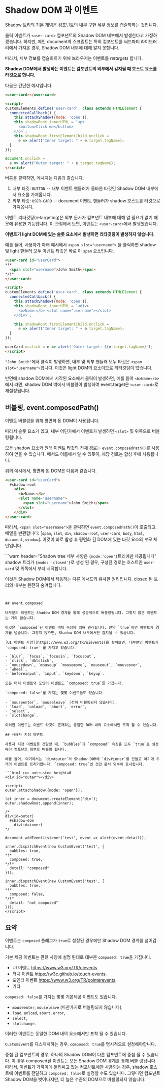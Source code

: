 # Shadow DOM 과 이벤트

Shadow 트리의 기본 개념은 컴포넌트의 내부 구현 세부 정보를 캡슐화하는 것입니다.

클릭 이벤트가 `<user-card>` 컴포넌트의 Shadow DOM 내부에서 발생한다고 가정하겠습니다. 하지만, 메인 document의 스크립트는 특히 컴포넌트를 써드파티 라이브러리에서 가져온 경우, Shadow DOM 내부에 대해 알지 못합니다.

따라서, 세부 정보를 캡슐화하기 위해 브라우저는 이벤트를 _retargets_ 합니다.

**Shadow DOM에서 발생하는 이벤트는 컴포넌트의 외부에서 감지될 때 호스트 요소를 타깃으로 합니다.**

다음은 간단한 예시입니다.

```html run autorun="no-epub" untrusted height=60
<user-card></user-card>

<script>
customElements.define('user-card', class extends HTMLElement {
  connectedCallback() {
    this.attachShadow({mode: 'open'});
    this.shadowRoot.innerHTML = `<p>
      <button>Click me</button>
    </p>`;
    this.shadowRoot.firstElementChild.onclick =
      e => alert("Inner target: " + e.target.tagName);
  }
});

document.onclick =
  e => alert("Outer target: " + e.target.tagName);
</script>
```

버튼을 클릭하면, 메시지는 다음과 같습니다.

1. 내부 타깃: `BUTTON` -- 내부 이벤트 핸들러가 올바른 타깃인 Shadow DOM 내부에서 요소를 가져옵니다.
2. 외부 타깃: `USER-CARD` -- document 이벤트 핸들러가 shadow 호스트를 타깃으로 가져옵니다.

이벤트 리타깃팅(retargeting)은 외부 문서가 컴포넌트 내부에 대해 알 필요가 없기 때문에 유용한 기능입니다. 이 관점에서 보면, 이벤트는 `<user-card>`에서 발생했습니다.

**이벤트가 light DOM에 있는 슬롯 요소에서 발생하면 리타깃팅이 발생하지 않습니다.**

예를 들어, 사용자가 아래 예시에서 `<span slot="username">` 을 클릭하면 shadow 및 light 핸들러 모두 이벤트 타깃은 바로 이 `span` 요소입니다.

```html run autorun="no-epub" untrusted height=60
<user-card id="userCard">
*!*
  <span slot="username">John Smith</span>
*/!*
</user-card>

<script>
customElements.define('user-card', class extends HTMLElement {
  connectedCallback() {
    this.attachShadow({mode: 'open'});
    this.shadowRoot.innerHTML = `<div>
      <b>Name:</b> <slot name="username"></slot>
    </div>`;

    this.shadowRoot.firstElementChild.onclick =
      e => alert("Inner target: " + e.target.tagName);
  }
});

userCard.onclick = e => alert(`Outer target: ${e.target.tagName}`);
</script>
```

`"John Smith"`에서 클릭이 발생하면, 내부 및 외부 핸들러 모두 타깃은 `<span slot="username">`입니다. 이것은 light DOM의 요소이므로 리타깃팅이 없습니다.

반면에 shadow DOM에서 시작된 요소에서 클릭이 발생하면, 예를 들어 `<b>Name</b>`에서 라면, shadow DOM 밖에서 버블링이 발생하여 event.target은 `<user-card>`로 재설정됩니다.

## 버블링, event.composedPath()

이벤트 버블링을 위해 평면화 된 DOM이 사용됩니다.

따라서 슬롯 요소가 있고, 내부 어딘가에서 이벤트가 발생하면 `<slot>` 및 위쪽으로 버블링됩니다.

모든 shadow 요소와 원래 이벤트 타깃의 전체 경로는 `event.composedPath()`를 사용하여 얻을 수 있습니다. 메서드 이름에서 알 수 있듯이, 해당 경로는 합성 후에 사용됩니다.

위의 예시에서, 평면화 된 DOM은 다음과 같습니다.

```html
<user-card id="userCard">
  #shadow-root
    <div>
      <b>Name:</b>
      <slot name="username">
        <span slot="username">John Smith</span>
      </slot>
    </div>
</user-card>
```


따라서, `<span slot="username">`을 클릭하면 `event.composedPath()`이 호출되고, 배열을 반환합니다: [`span`, `slot`, `div`, `shadow-root`, `user-card`, `body`, `html`, `document`, `window`]. 이것이 바로 합성 후 평면화 된 DOM에 있는 타깃 요소의 부모 체인입니다.

```warn header="Shadow tree 세부 사항은 `{mode:'open'}`트리에만 제공됩니다" 
shadow 트리가 `{mode: 'closed'}`로 생성 된 경우, 구성된 경로는 호스트인 `user-card` 및 위쪽에서 부터 시작합니다.

이것은 Shadow DOM에서 작동하는 다른 메서드와 유사한 원리입니다. closed 된 트리의 내부는 완전히 숨겨집니다.
```


## event.composed

대부분의 이벤트는 Shadow DOM 경계를 통해 성공적으로 버블링됩니다. 그렇지 않은 이벤트는 거의 없습니다.

이것은 `composed`된 이벤트 객체 속성에 의해 관리됩니다. 만약 `true`이면 이벤트가 경계를 넘습니다. 그렇지 않으면, Shadow DOM 내부에서만 감지될 수 있습니다.

[UI 이벤트 사양](https://www.w3.org/TR/uievents)을 살펴보면, 대부분의 이벤트가 `composed: true` 를 가지고 있습니다.

- `blur`, `focus`, `focusin`, `focusout`,
- `click`, `dblclick`,
- `mousedown`, `mouseup` `mousemove`, `mouseout`, `mouseover`,
- `wheel`,
- `beforeinput`, `input`, `keydown`, `keyup`.

모든 터치 이벤트와 포인터 이벤트도 `composed: true`를 가집니다.

`composed: false`를 가지는 몇몇 이벤트들도 있습니다.

- `mouseenter`, `mouseleave` (전혀 버블링되지 않습니다),
- `load`, `unload`, `abort`, `error`,
- `select`,
- `slotchange`.

이러한 이벤트는 이벤트 타깃이 존재하는 동일한 DOM 내의 요소에서만 포착 할 수 있습니다.

## 사용자 지정 이벤트

사용자 지정 이벤트를 전달할 때, `bubbles`과 `composed` 속성을 모두 `true`로 설정해야 컴포넌트 외부로 버블링 됩니다.

예를 들어, 여기에서는 `div#outer`의 Shadow DOM에 `div#inner`를 만들고 여기에 두 개의 이벤트를 트리거합니다. `composed: true`인 것만 문서 외부에 표시됩니다.

```html run untrusted height=0
<div id="outer"></div>

<script>
outer.attachShadow({mode: 'open'});

let inner = document.createElement('div');
outer.shadowRoot.append(inner);

/*
div(id=outer)
  #shadow-dom
    div(id=inner)
*/

document.addEventListener('test', event => alert(event.detail));

inner.dispatchEvent(new CustomEvent('test', {
  bubbles: true,
*!*
  composed: true,
*/!*
  detail: "composed"
}));

inner.dispatchEvent(new CustomEvent('test', {
  bubbles: true,
*!*
  composed: false,
*/!*
  detail: "not composed"
}));
</script>
```

## 요약

이벤트는 `composed` 플래그가 `true`로 설정된 경우에만 Shadow DOM 경계를 넘어갑니다.

기본 제공 이벤트는 관련 사양에 설명 된대로 대부분 `composed: true`을 가집니다.

- UI 이벤트 <https://www.w3.org/TR/uievents>.
- 터치 이벤트 <https://w3c.github.io/touch-events>.
- 포인터 이벤트 <https://www.w3.org/TR/pointerevents>.
- 기타

`composed: false`를 가지는 몇몇 기본제공 이벤트도 있습니다.

- `mouseenter`, `mouseleave` (마찬가지로 버블링되지 않습니다),
- `load`, `unload`, `abort`, `error`,
- `select`,
- `slotchange`.

이러한 이벤트는 동일한 DOM 내의 요소에서만 포착 될 수 있습니다.

`CustomEvent`를 디스패치하는 경우, `composed: true`를 명시적으로 설정해야합니다.

중첩 된 컴포넌트의 경우, 하나의 Shadow DOM이 다른 컴포넌트에 중첩 될 수 있습니다. 이 경우 composed된 이벤트는 모든 Shadow DOM 경계를 통해 버블 링됩니다. 따라서, 이벤트가 가까이에 둘러싸고 있는 컴포넌트에만 사용되는 경우, shadow 호스트에 이벤트를 전달하고 `composed: false`로 설정할 수도 있습니다. 그렇다면 컴포넌트 Shadow DOM을 벗어나지만, 더 높은 수준의 DOM으로 버블링되지 않습니다.
